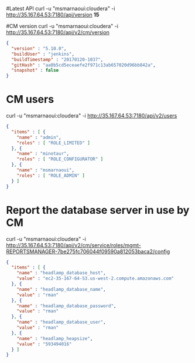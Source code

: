 #Latest API 
 curl -u "msmarnaoui:cloudera" -i   http://35.167.64.53:7180/api/version
<strong> 15 </strong>

#CM version
curl -u "msmarnaoui:cloudera" -i   http://35.167.64.53:7180/api/v2/cm/version

```json
{
  "version" : "5.10.0",
  "buildUser" : "jenkins",
  "buildTimestamp" : "20170120-1037",
  "gitHash" : "aa0b5cd5eceaefe2f971c13ab657020d96bb842a",
  "snapshot" : false
}
```

# CM users

curl -u "msmarnaoui:cloudera" -i   http://35.167.64.53:7180/api/v2/users
```json
{
  "items" : [ {
    "name" : "admin",
    "roles" : [ "ROLE_LIMITED" ]
  }, {
    "name" : "minotaur",
    "roles" : [ "ROLE_CONFIGURATOR" ]
  }, {
    "name" : "msmarnaoui",
    "roles" : [ "ROLE_ADMIN" ]
  } ]
}
```

# Report the database server in use by CM

curl -u "msmarnaoui:cloudera" -i http://35.167.64.53:7180/api/v2/cm/service/roles/mgmt-REPORTSMANAGER-7be275fc706044f09590a812053baca2/config
```json
{
  "items" : [ {
    "name" : "headlamp_database_host",
    "value" : "ec2-35-167-64-53.us-west-2.compute.amazonaws.com"
  }, {
    "name" : "headlamp_database_name",
    "value" : "rman"
  }, {
    "name" : "headlamp_database_password",
    "value" : "rman"
  }, {
    "name" : "headlamp_database_user",
    "value" : "rman"
  }, {
    "name" : "headlamp_heapsize",
    "value" : "593494016"
  } ]
}
```

